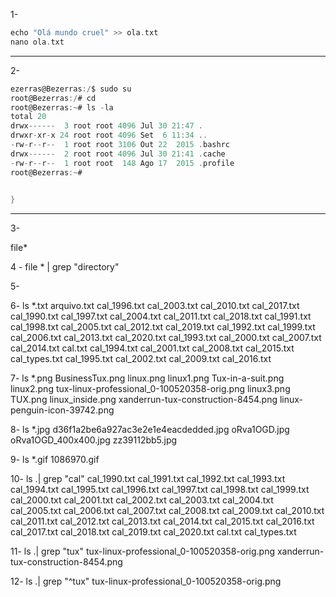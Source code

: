1-
```C
echo "Olá mundo cruel" >> ola.txt
nano ola.txt
```
------------------------------------------------------
 2- 
 ```C
ezerras@Bezerras:/$ sudo su
root@Bezerras:/# cd
root@Bezerras:~# ls -la
total 20
drwx------  3 root root 4096 Jul 30 21:47 .
drwxr-xr-x 24 root root 4096 Set  6 11:34 ..
-rw-r--r--  1 root root 3106 Out 22  2015 .bashrc
drwx------  2 root root 4096 Jul 30 21:41 .cache
-rw-r--r--  1 root root  148 Ago 17  2015 .profile
root@Bezerras:~# 
	

}
```
-----------------------------------------------------------
3-

file*

4 - file * | grep "directory"

5-

6- ls *.txt
arquivo.txt   cal_1996.txt  cal_2003.txt  cal_2010.txt  cal_2017.txt
cal_1990.txt  cal_1997.txt  cal_2004.txt  cal_2011.txt  cal_2018.txt
cal_1991.txt  cal_1998.txt  cal_2005.txt  cal_2012.txt  cal_2019.txt
cal_1992.txt  cal_1999.txt  cal_2006.txt  cal_2013.txt  cal_2020.txt
cal_1993.txt  cal_2000.txt  cal_2007.txt  cal_2014.txt  cal.txt
cal_1994.txt  cal_2001.txt  cal_2008.txt  cal_2015.txt  cal_types.txt
cal_1995.txt  cal_2002.txt  cal_2009.txt  cal_2016.txt

7- ls *.png
BusinessTux.png               linux.png
linux1.png                    Tux-in-a-suit.png
linux2.png                    tux-linux-professional_0-100520358-orig.png
linux3.png                    TUX.png
linux_inside.png              xanderrun-tux-construction-8454.png
linux-penguin-icon-39742.png

8- ls *.jpg
d36f1a2be6a927ac3e2e1e4eacdedded.jpg  oRva1OGD.jpg
oRva1OGD_400x400.jpg                  zz39112bb5.jpg

9- ls *.gif
1086970.gif

10-  ls .| grep "cal"
cal_1990.txt
cal_1991.txt
cal_1992.txt
cal_1993.txt
cal_1994.txt
cal_1995.txt
cal_1996.txt
cal_1997.txt
cal_1998.txt
cal_1999.txt
cal_2000.txt
cal_2001.txt
cal_2002.txt
cal_2003.txt
cal_2004.txt
cal_2005.txt
cal_2006.txt
cal_2007.txt
cal_2008.txt
cal_2009.txt
cal_2010.txt
cal_2011.txt
cal_2012.txt
cal_2013.txt
cal_2014.txt
cal_2015.txt
cal_2016.txt
cal_2017.txt
cal_2018.txt
cal_2019.txt
cal_2020.txt
cal.txt
cal_types.txt


11- ls .| grep "tux"
tux-linux-professional_0-100520358-orig.png
xanderrun-tux-construction-8454.png

12- ls .| grep "^tux"
tux-linux-professional_0-100520358-orig.png


